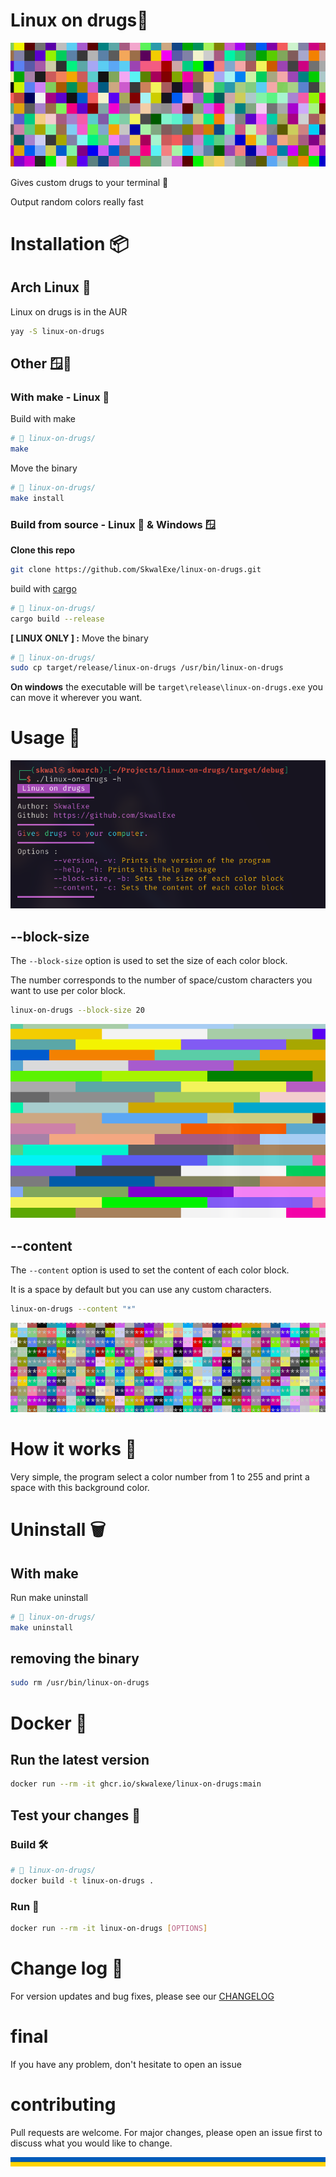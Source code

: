 # Linux on drugs🧪

![](images/1.gif)

Gives custom drugs to your terminal 💊

Output random colors really fast

# Installation 📦

## Arch Linux 🐧

Linux on drugs is in the AUR

```bash
yay -S linux-on-drugs
```

## Other 🪟🐧

### With make - Linux 🐧

Build with make

```bash
# 📂 linux-on-drugs/
make
```

Move the binary

```bash
# 📂 linux-on-drugs/
make install
```

### Build from source - Linux 🐧 & Windows 🪟

**Clone this repo**

```bash
git clone https://github.com/SkwalExe/linux-on-drugs.git
```

build with [cargo](https://doc.rust-lang.org/cargo/getting-started/installation.html)

```bash
# 📂 linux-on-drugs/
cargo build --release
```

**[ LINUX ONLY ] :** Move the binary

```bash
# 📂 linux-on-drugs/
sudo cp target/release/linux-on-drugs /usr/bin/linux-on-drugs
```

**On windows** the executable will be `target\release\linux-on-drugs.exe` you can move it wherever you want.

# Usage 📝

![](images/2.png)

## --block-size

The `--block-size` option is used to set the size of each color block.

The number corresponds to the number of space/custom characters you want to use per color block.

```bash
linux-on-drugs --block-size 20
``` 

![](images/3.gif)

## --content

The `--content` option is used to set the content of each color block.

It is a space by default but you can use any custom characters.

```bash
linux-on-drugs --content "*"
```

![](images/4.gif)

# How it works 🔬

Very simple, the program select a color number from 1 to 255 and print a space with this background color.

# Uninstall 🗑

## With make

Run make uninstall

```bash
# 📂 linux-on-drugs/
make uninstall
```

## removing the binary

```bash
sudo rm /usr/bin/linux-on-drugs
```

# Docker 🐳

## Run the latest version

```bash
docker run --rm -it ghcr.io/skwalexe/linux-on-drugs:main
```

## Test your changes 🚧

### Build 🛠️

```bash
# 📂 linux-on-drugs/
docker build -t linux-on-drugs .
```

### Run 🏃

```bash
docker run --rm -it linux-on-drugs [OPTIONS]
```

# Change log 📝

For version updates and bug fixes, please see our [CHANGELOG](CHANGELOG.md)

# final

If you have any problem, don't hesitate to open an issue

# contributing

Pull requests are welcome. For major changes, please open an issue first to discuss what you would like to change.

<a href="https://github.com/SkwalExe#ukraine"><img src="https://raw.githubusercontent.com/SkwalExe/SkwalExe/main/ukraine.jpg" width="100%" height="15px" /></a>